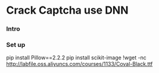 # Crack Captcha use DNN

### Intro

### Set up
pip install Pillow==2.2.2
pip install scikit-image
!wget -nc http://labfile.oss.aliyuncs.com/courses/1133/Coval-Black.ttf